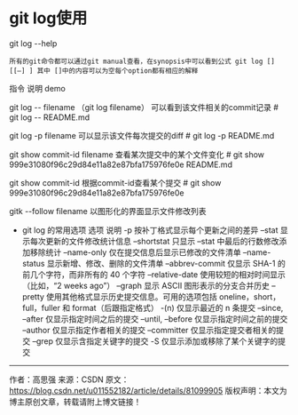 # git log使用

git log --help

    所有的git命令都可以通过git manual查看，在synopsis中可以看到公式 git log [] [[–] ] 其中 []中的内容可以为空每个option都有相应的解释

指令 	说明 	demo

git log -- filename （git log filename） 	可以看到该文件相关的commit记录 	# git log -- README.md

git log -p filename 	可以显示该文件每次提交的diff 	# git log -p README.md

git show commit-id filename 	查看某次提交中的某个文件变化 	# git show 999e31080f96c29d84e11a82e87bfa175976fe0e README.md

git show commit-id 	根据commit-id查看某个提交 	# git show 999e31080f96c29d84e11a82e87bfa175976fe0e

gitk --follow filename 	以图形化的界面显示文件修改列表 	

- git log 的常用选项
	选项 	说明
	-p 	按补丁格式显示每个更新之间的差异
	–stat 	显示每次更新的文件修改统计信息
	–shortstat 	只显示 –stat 中最后的行数修改添加移除统计
	–name-only 	仅在提交信息后显示已修改的文件清单
	–name-status 	显示新增、修改、删除的文件清单
	–abbrev-commit 	仅显示 SHA-1 的前几个字符，而非所有的 40 个字符
	–relative-date 	使用较短的相对时间显示（比如，“2 weeks ago”）
	–graph 	显示 ASCII 图形表示的分支合并历史
	–pretty 	使用其他格式显示历史提交信息。可用的选项包括 oneline，short，full，fuller 和 format（后跟指定格式）
	-(n) 	仅显示最近的 n 条提交
	–since, –after 	仅显示指定时间之后的提交
	–until, –before 	仅显示指定时间之前的提交
	–author 	仅显示指定作者相关的提交
	–committer 	仅显示指定提交者相关的提交
	–grep 	仅显示含指定关键字的提交
	-S 	仅显示添加或移除了某个关键字的提交
---------------------
作者：高思强 
来源：CSDN 
原文：https://blog.csdn.net/u011552182/article/details/81099905 
版权声明：本文为博主原创文章，转载请附上博文链接！